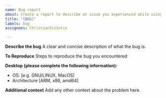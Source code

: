 ```yaml
---
name: Bug report
about: Create a report to describe an issue you experienced while using Pyc
title: "[BUG]"
labels: bug
assignees: ChristianVisintin

---
```


**Describe the bug**
A clear and concise description of what the bug is.

**To Reproduce**
Steps to reproduce the bug you encountered

**Desktop (please complete the following information):**

- OS: [e.g. GNU/LINUX, MacOS]
- Architecture [ARM, x86, amd64]

**Additional context**
Add any other context about the problem here.
